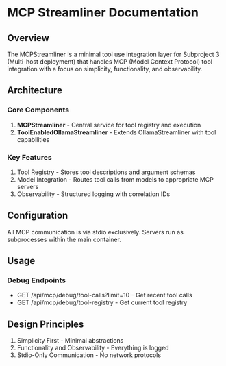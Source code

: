 # MCP Streamliner Documentation

## Overview

The MCPStreamliner is a minimal tool use integration layer for Subproject 3 (Multi-host deployment) that handles MCP (Model Context Protocol) tool integration with a focus on simplicity, functionality, and observability.

## Architecture

### Core Components

1. **MCPStreamliner** - Central service for tool registry and execution
2. **ToolEnabledOllamaStreamliner** - Extends OllamaStreamliner with tool capabilities

### Key Features

1. Tool Registry - Stores tool descriptions and argument schemas
2. Model Integration - Routes tool calls from models to appropriate MCP servers  
3. Observability - Structured logging with correlation IDs

## Configuration

All MCP communication is via stdio exclusively. Servers run as subprocesses within the main container.

## Usage

### Debug Endpoints
- GET /api/mcp/debug/tool-calls?limit=10 - Get recent tool calls
- GET /api/mcp/debug/tool-registry - Get current tool registry

## Design Principles

1. Simplicity First - Minimal abstractions
2. Functionality and Observability - Everything is logged
3. Stdio-Only Communication - No network protocols
